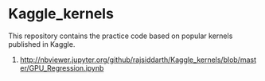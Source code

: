 # Kaggle_kernels

This repository contains the practice code based on popular kernels published in Kaggle.

1. http://nbviewer.jupyter.org/github/rajsiddarth/Kaggle_kernels/blob/master/GPU_Regression.ipynb

